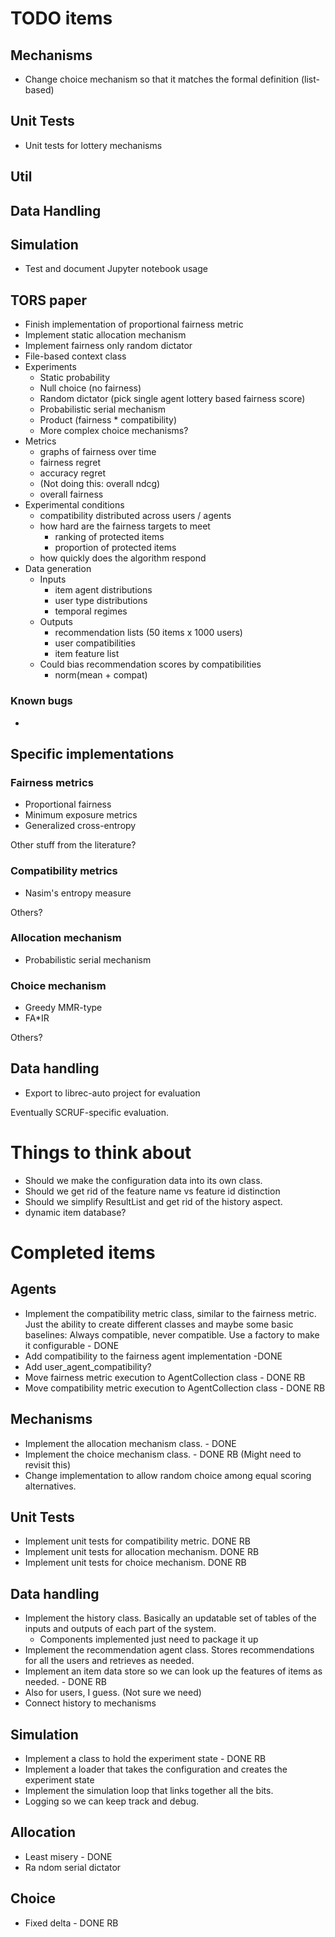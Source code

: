 # TODO items


## Mechanisms
* Change choice mechanism so that it matches the formal definition (list-based)

## Unit Tests
* Unit tests for lottery mechanisms

## Util

## Data Handling

## Simulation
* Test and document Jupyter notebook usage

## TORS paper
* Finish implementation of proportional fairness metric
* Implement static allocation mechanism
* Implement fairness only random dictator
* File-based context class
* Experiments
  * Static probability
  * Null choice (no fairness)
  * Random dictator (pick single agent lottery based fairness score)
  * Probabilistic serial mechanism 
  * Product (fairness * compatibility)
  * More complex choice mechanisms?
* Metrics
  * graphs of fairness over time
  * fairness regret
  * accuracy regret
  * (Not doing this: overall ndcg)
  * overall fairness
* Experimental conditions
  * compatibility distributed across users / agents
  * how hard are the fairness targets to meet
    * ranking of protected items
    * proportion of protected items
  * how quickly does the algorithm respond
* Data generation
  * Inputs
    * item agent distributions
    * user type distributions
    * temporal regimes
  * Outputs
    * recommendation lists (50 items x 1000 users)
    * user compatibilities
    * item feature list
  * Could bias recommendation scores by compatibilities
    * norm(mean + compat)

### Known bugs
* 

## Specific implementations

### Fairness metrics
* Proportional fairness
* Minimum exposure metrics
* Generalized cross-entropy

Other stuff from the literature?

### Compatibility metrics
* Nasim's entropy measure

Others?

### Allocation mechanism
* Probabilistic serial mechanism

### Choice mechanism
* Greedy MMR-type
* FA*IR

Others?

## Data handling

* Export to librec-auto project for evaluation

Eventually SCRUF-specific evaluation. 

# Things to think about

* Should we make the configuration data into its own class.
* Should we get rid of the feature name vs feature id distinction
* Should we simplify ResultList and get rid of the history aspect.
* dynamic item database?

# Completed items

## Agents

* Implement the compatibility metric class, similar to the fairness metric.
  Just the ability to create different classes and maybe some basic baselines: Always compatible, never compatible. Use a factory to make it configurable - DONE
* Add compatibility to the fairness agent implementation -DONE
* Add user_agent_compatibility?
* Move fairness metric execution to AgentCollection class - DONE RB
* Move compatibility metric execution to AgentCollection class - DONE RB

## Mechanisms
* Implement the allocation mechanism class. - DONE
* Implement the choice mechanism class. - DONE RB (Might need to revisit this)
* Change implementation to allow random choice among equal scoring alternatives.

## Unit Tests
* Implement unit tests for compatibility metric. DONE RB
* Implement unit tests for allocation mechanism. DONE RB
* Implement unit tests for choice mechanism. DONE RB

## Data handling
* Implement the history class. Basically an updatable set of tables of the inputs and outputs of each part of the system.
  * Components implemented just need to package it up
* Implement the recommendation agent class. Stores recommendations for all the users and retrieves as needed.
* Implement an item data store so we can look up the features of items as needed. - DONE RB
* Also for users, I guess. (Not sure we need)
* Connect history to mechanisms

## Simulation
* Implement a class to hold the experiment state - DONE RB
* Implement a loader that takes the configuration and creates the experiment state
* Implement the simulation loop that links together all the bits.
* Logging so we can keep track and debug.

## Allocation
* Least misery - DONE 
* Ra ndom serial dictator

## Choice
* Fixed delta - DONE RB